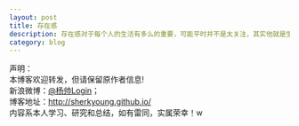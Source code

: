 ```yaml
---
layout: post
title: 存在感
description: 存在感对于每个人的生活有多么的重要，可能平时并不是太关注，其实他就是生活的全部
category: blog
---
```


声明：  
本博客欢迎转发，但请保留原作者信息!  
新浪微博：[@杨帅Login](http://weibo.com/yangshuailogo)；   
博客地址：<http://sherkyoung.github.io/>  
内容系本人学习、研究和总结，如有雷同，实属荣幸！w